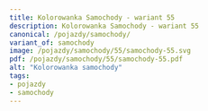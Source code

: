 ```yaml
---
title: Kolorowanka Samochody - wariant 55
description: Kolorowanka Samochody - wariant 55
canonical: /pojazdy/samochody/
variant_of: samochody
image: /pojazdy/samochody/55/samochody-55.svg
pdf: /pojazdy/samochody/55/samochody-55.pdf
alt: "Kolorowanka samochody"
tags:
- pojazdy
- samochody
---
```


